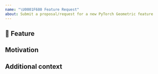 ```yaml
---
name: "\U0001F680 Feature Request"
about: Submit a proposal/request for a new PyTorch Geometric feature
---
```


<!-- From now on, we recommend using our discussion forum (https://github.com/pyg-team/pytorch_geometric/discussions) for proposing new features. -->

## 🚀 Feature

<!-- A clear and concise description of the feature proposal. Please provide a link to the paper and code in case they exist. -->

## Motivation

<!-- Please outline the motivation for the proposal. Is your feature request related to a problem? e.g., I'm always frustrated when [...]. If this is related to another GitHub issue, please link here too. -->

## Additional context

<!-- Add any other context or screenshots about the feature request here. -->
